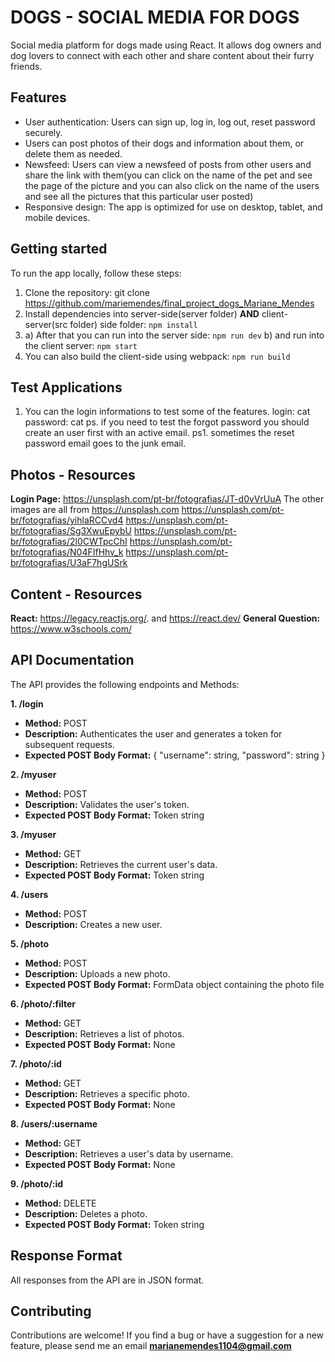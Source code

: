 # DOGS - SOCIAL MEDIA FOR DOGS

Social media platform for dogs made using React. It allows dog owners and dog lovers to connect with each other and share content about their furry friends.

## Features

- User authentication: Users can sign up, log in, log out, reset password securely.
- Users can post photos of their dogs and information about them, or delete them as needed.
- Newsfeed: Users can view a newsfeed of posts from other users and share the link with them(you can click on the name of the pet and see the page of the picture and you can also click on the name of the users and see all the pictures that this particular user posted)
- Responsive design: The app is optimized for use on desktop, tablet, and mobile devices.

## Getting started

To run the app locally, follow these steps:

1.  Clone the repository: git clone https://github.com/mariemendes/final_project_dogs_Mariane_Mendes
2.  Install dependencies into server-side(server folder) **AND** client-server(src folder) side folder:
    `npm install`
3.  a) After that you can run into the server side:
    `npm run dev`
    b) and run into the client server:
    `npm start`
4.  You can also build the client-side using webpack:
    `npm run build`

## Test Applications

1. You can the login informations to test some of the features.
   login: cat
   password: cat
   ps. if you need to test the forgot password you should create an user first with an active email.
   ps1. sometimes the reset password email goes to the junk email.

## Photos - Resources

**Login Page:** https://unsplash.com/pt-br/fotografias/JT-d0vVrUuA
The other images are all from https://unsplash.com
https://unsplash.com/pt-br/fotografias/yihlaRCCvd4
https://unsplash.com/pt-br/fotografias/Sg3XwuEpybU
https://unsplash.com/pt-br/fotografias/2l0CWTpcChI
https://unsplash.com/pt-br/fotografias/N04FIfHhv_k
https://unsplash.com/pt-br/fotografias/U3aF7hgUSrk

## Content - Resources

**React:** https://legacy.reactjs.org/. and https://react.dev/
**General Question:** https://www.w3schools.com/

## API Documentation

The API provides the following endpoints and Methods:

**1. /login**

- **Method:** POST
- **Description:** Authenticates the user and generates a token for subsequent requests.
- **Expected POST Body Format:**
  {
  "username": string,
  "password": string
  }

**2. /myuser**

- **Method:** POST
- **Description:** Validates the user's token.
- **Expected POST Body Format:** Token string

**3. /myuser**

- **Method:** GET
- **Description:** Retrieves the current user's data.
- **Expected POST Body Format:** Token string

**4. /users**

- **Method:** POST
- **Description:** Creates a new user.

**5. /photo**

- **Method:** POST
- **Description:** Uploads a new photo.
- **Expected POST Body Format:** FormData object containing the photo file

**6. /photo/:filter**

- **Method:** GET
- **Description:** Retrieves a list of photos.
- **Expected POST Body Format:** None

**7. /photo/:id**

- **Method:** GET
- **Description:** Retrieves a specific photo.
- **Expected POST Body Format:** None

**8. /users/:username**

- **Method:** GET
- **Description:** Retrieves a user's data by username.
- **Expected POST Body Format:** None

**9. /photo/:id**

- **Method:** DELETE
- **Description:** Deletes a photo.
- **Expected POST Body Format:** Token string

## Response Format

All responses from the API are in JSON format.

## Contributing

Contributions are welcome! If you find a bug or have a suggestion for a new feature, please send me an email **marianemendes1104@gmail.com**
